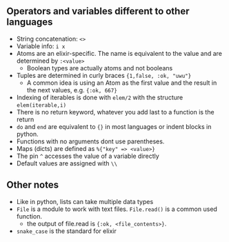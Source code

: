 ## Operators and variables different to other languages
- String concatenation: `<>`
- Variable info: `i x`
- Atoms are an elixir-specific. The name is equivalent to the value and are determined by `:<value>`
    - Boolean types are actually atoms and not booleans
- Tuples are determined in curly braces `{1,false, :ok, "uwu"}`
    - A common idea is using an Atom as the first value and the result in the next values, e.g. `{:ok, 667}`
- Indexing of iterables is done with `elem/2` with the structure `elem(iterable,i)`
- There is no return keyword, whatever you add last to a function is the return
- `do` and `end` are equivalent to `{}` in most languages or indent blocks in python.
- Functions with no arguments dont use parentheses.
- Maps (dicts) are defined as `%{"key" => <value>}`
- The pin `^` accesses the value of a variable directly
- Default values are assigned with `\\`

## Other notes
- Like in python, lists can take multiple data types
- `File` is a module to work with text files. `File.read()` is a common used function.
    - the output of file.read is `{:ok, <file_contents>}`.
- `snake_case` is the standard for elixir
